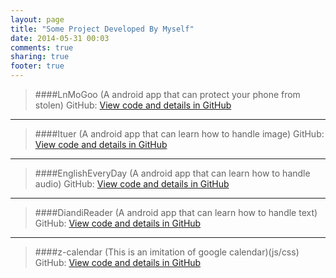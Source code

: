 ```yaml
---
layout: page
title: "Some Project Developed By Myself"
date: 2014-05-31 00:03
comments: true
sharing: true
footer: true
---
```

>####LnMoGoo (A android app that can protect your phone from stolen)
>GitHub:  [View code and details in GitHub](https://github.com/zarue/lnmogoo)
>

----
>####Ituer (A android app that can learn how to handle image)
>GitHub:   [View code and details in GitHub](https://github.com/zarue/Ituer)

----
>####EnglishEveryDay (A android app that can learn how to handle audio)
>GitHub:  [View code and details in GitHub](https://github.com/zarue/englisheveryday)

----
>####DiandiReader (A android app that can learn how to handle text)
>GitHub:  [View code and details in GitHub](https://github.com/zarue/DiandiReader)


----
>####z-calendar (This is an imitation of google calendar)(js/css)
>GitHub:  [View code and details in GitHub](https://github.com/zarue/z-calendar)
